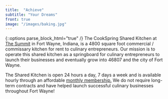 ```yaml
---
title:  "Achieve"
subtitle: "Your Dreams"
front: true
image: "/images/baking.jpg"
---
```

{::options parse_block_html="true" /}
The CookSpring Shared Kitchen at [The Summit](http://thesummitfw.com) in Fort Wayne, Indiana, is a 4800 square foot commercial / commissary kitchen for rent to culinary entrepreneurs.  Our mission is to operate this shared kitchen as a springboard for culinary entrepreneurs to launch their businesses and eventually grow into 46807 and the city of Fort Wayne. 

The Shared Kitchen is open 24 hours a day, 7 days a week and is available hourly through an affordable [monthly membership.](#memberships) We do not require long-term contracts and have helped launch successful culinary businesses throughout Fort Wayne!